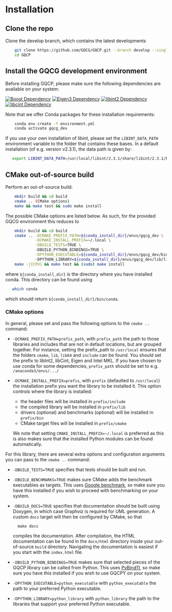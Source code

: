 # Installation

## Clone the repo

Clone the develop branch, which contains the latest developments

```bash
    git clone https://github.com/GQCG/GQCP.git --branch develop --single-branch --recurse-submodules
    cd GQCP
```

## Install the GQCG development environment

Before installing GQCP, please make sure the following dependencies are available on your system:

[![Boost Dependency](https://img.shields.io/badge/Boost-<=1.69-000000.svg)](http://www.boost.org)
[![Eigen3 Dependency](https://img.shields.io/badge/Eigen-3.3.4+-000000.svg)](http://eigen.tuxfamily.org/index.php?title=Main_Page)
[![libint2 Dependency](https://img.shields.io/badge/libint-2.3.1+-000000.svg)](https://github.com/evaleev/libint)
[![libcint Dependency](https://img.shields.io/badge/gqcg_libcint-develop-000000.svg)](https://github.com/GQCG/libcint/tree/develop)

Note that we offer Conda packages for these installation requirements:

```bash
    conda env create -f environment.yml
    conda activate gqcg_dev
```

If you use your own installation of libint, please set the `LIBINT_DATA_PATH` environment variable to the folder that contains these bases. In a default installation (of e.g. version v2.3.1), the data path is given by:

```bash
   export LIBINT_DATA_PATH=/usr/local/libint/2.3.1/share/libint/2.3.1/basis
```

## CMake out-of-source build

Perform an out-of-source build:

```bash
    mkdir build && cd build
    cmake .. (CMake options)
    make && make test && sudo make install
```

The possible CMake options are listed below. As such, for the provided GQCG environment this reduces to

```bash
    mkdir build && cd build
    cmake .. -DCMAKE_PREFIX_PATH=${conda_install_dir}/envs/gqcg_dev \
             -DCMAKE_INSTALL_PREFIX=~/.local \
             -DBUILD_TESTS=TRUE \ 
             -DBUILD_PYTHON_BINDINGS=TRUE \
             -DPYTHON_EXECUTABLE=${conda_install_dir}/envs/gqcg_dev/bin/python \ 
             -DPYTHON_LIBRARY=${conda_install_dir}/envs/gqcg_dev/lib/libpython3.8.a
    make -j{CPU} && make test && (sudo) make install
```

where `${conda_install_dir}` is the directory where you have installed conda. This directory can be found using

```bash
   which conda
```

which should return `${conda_install_dir}/bin/conda`.

### CMake options

In general, please set and pass the following options to the `cmake ..` command:

* `-DCMAKE_PREFIX_PATH=prefix_path`, with `prefix_path` the path to those libraries and includes that are not in default locations, but are grouped together.
   For instance, setting the prefix_path to `/usr/local` ensures that the folders `cmake`, `lib`, `lib64` and `include` can be found.
   You should set the prefix to libInt2, libCint, Eigen and Intel MKL.
   If you have chosen to use conda for some dependencies, `prefix_path` should be set to e.g. `/anaconda3/envs/.../`

* `-DCMAKE_INSTALL_PREFIX=prefix`, with `prefix` (defaulted to `/usr/local`) the installation prefix you want the library to be installed it. This option controls where the library is installed:
    * the header files will be installed in `prefix/include`
    * the compiled library will be installed in `prefix/lib`
    * drivers (optional) and benchmarks (optional) will be installed in `prefix/bin`
    * CMake target files will be installed in `prefix/cmake`

    We note that setting `CMAKE_INSTALL_PREFIX=~/.local` is preferred as this is also makes sure that the installed Python modules can be found automatically.


For this library, there are several extra options and configuration arguments you can pass to the `cmake ..` command:

* `-DBUILD_TESTS=TRUE` specifies that tests should be built and run.

* `-DBUILD_BENCHMARKS=TRUE` makes sure CMake adds the benchmark executables as targets. This uses [Google benchmark](https://github.com/google/benchmark), so make sure you have this installed if you wish to proceed with benchmarking on your system.

* `-DBUILD_DOCS=TRUE` specifies that documentation should be built using Doxygen, in which case Graphviz is required for UML generation. A custom `docs` target will then be configured by CMake, so that

        make docs

    compiles the documentation. After compilation, the HTML documentation can be found in the `docs/html` directory inside your out-of-source `build` directory. Navigating the documentation is easiest if you start with the `index.html` file.

* `-DBUILD_PYTHON_BINDINGS=TRUE` makes sure that selected pieces of the GQCP library can be called from Python. This uses [PyBind11](https://github.com/pybind/pybind11), so make sure you have this installed if you wish to use GQCPY on your system.

* `-DPYTHON_EXECUTABLE=python_executable` with `python_executable` the path to your preferred Python executable.

* `-DPYTHON_LIBRARY=python_library` with `python_library` the path to the libraries that support your preferred Python executable.
